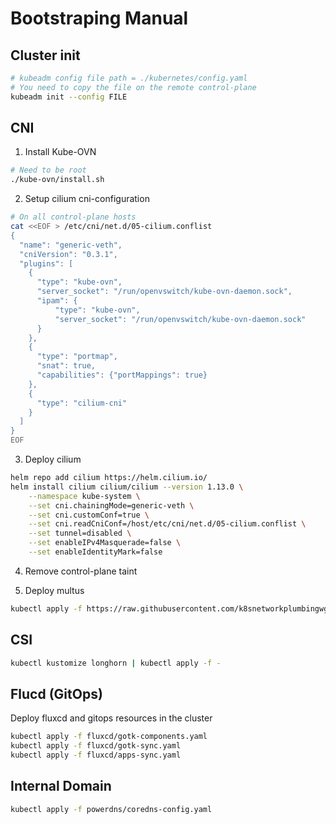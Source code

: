 # Bootstraping Manual

## Cluster init
```bash
# kubeadm config file path = ./kubernetes/config.yaml
# You need to copy the file on the remote control-plane
kubeadm init --config FILE
```

## CNI
1. Install Kube-OVN
```bash
# Need to be root
./kube-ovn/install.sh
```

2. Setup cilium cni-configuration
```bash
# On all control-plane hosts
cat <<EOF > /etc/cni/net.d/05-cilium.conflist
{
  "name": "generic-veth",
  "cniVersion": "0.3.1",
  "plugins": [
    {
      "type": "kube-ovn",
      "server_socket": "/run/openvswitch/kube-ovn-daemon.sock",
      "ipam": {
          "type": "kube-ovn",
          "server_socket": "/run/openvswitch/kube-ovn-daemon.sock"
      }
    },
    {
      "type": "portmap",
      "snat": true,
      "capabilities": {"portMappings": true}
    },
    {
      "type": "cilium-cni"
    }
  ]
}
EOF
```

3. Deploy cilium
```bash
helm repo add cilium https://helm.cilium.io/
helm install cilium cilium/cilium --version 1.13.0 \
    --namespace kube-system \
    --set cni.chainingMode=generic-veth \
    --set cni.customConf=true \
    --set cni.readCniConf=/host/etc/cni/net.d/05-cilium.conflist \
    --set tunnel=disabled \
    --set enableIPv4Masquerade=false \
    --set enableIdentityMark=false
```

4. Remove control-plane taint

5. Deploy multus
```bash
kubectl apply -f https://raw.githubusercontent.com/k8snetworkplumbingwg/multus-cni/master/deployments/multus-daemonset.yml
```

## CSI
```bash
kubectl kustomize longhorn | kubectl apply -f -
```

## Flucd (GitOps)
Deploy fluxcd and gitops resources in the cluster
```bash
kubectl apply -f fluxcd/gotk-components.yaml
kubectl apply -f fluxcd/gotk-sync.yaml
kubectl apply -f fluxcd/apps-sync.yaml
```

## Internal Domain
```bash
kubectl apply -f powerdns/coredns-config.yaml
```

